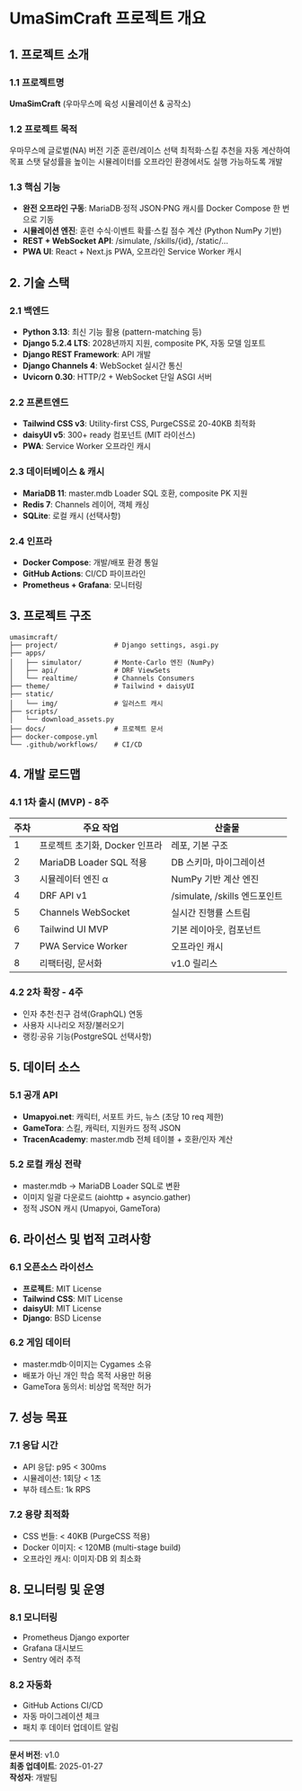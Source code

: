 # UmaSimCraft 프로젝트 개요

## 1. 프로젝트 소개

### 1.1 프로젝트명
**UmaSimCraft** (우마무스메 육성 시뮬레이션 & 공작소)

### 1.2 프로젝트 목적
우마무스메 글로벌(NA) 버전 기준 훈련/레이스 선택 최적화·스킬 추천을 자동 계산하여 목표 스탯 달성률을 높이는 시뮬레이터를 오프라인 환경에서도 실행 가능하도록 개발

### 1.3 핵심 기능
- **완전 오프라인 구동**: MariaDB·정적 JSON·PNG 캐시를 Docker Compose 한 번으로 기동
- **시뮬레이션 엔진**: 훈련 수식·이벤트 확률·스킬 점수 계산 (Python NumPy 기반)
- **REST + WebSocket API**: /simulate, /skills/{id}, /static/…
- **PWA UI**: React + Next.js PWA, 오프라인 Service Worker 캐시

## 2. 기술 스택

### 2.1 백엔드
- **Python 3.13**: 최신 기능 활용 (pattern-matching 등)
- **Django 5.2.4 LTS**: 2028년까지 지원, composite PK, 자동 모델 임포트
- **Django REST Framework**: API 개발
- **Django Channels 4**: WebSocket 실시간 통신
- **Uvicorn 0.30**: HTTP/2 + WebSocket 단일 ASGI 서버

### 2.2 프론트엔드
- **Tailwind CSS v3**: Utility-first CSS, PurgeCSS로 20-40KB 최적화
- **daisyUI v5**: 300+ ready 컴포넌트 (MIT 라이선스)
- **PWA**: Service Worker 오프라인 캐시

### 2.3 데이터베이스 & 캐시
- **MariaDB 11**: master.mdb Loader SQL 호환, composite PK 지원
- **Redis 7**: Channels 레이어, 객체 캐싱
- **SQLite**: 로컬 캐시 (선택사항)

### 2.4 인프라
- **Docker Compose**: 개발/배포 환경 통일
- **GitHub Actions**: CI/CD 파이프라인
- **Prometheus + Grafana**: 모니터링

## 3. 프로젝트 구조

```
umasimcraft/
├── project/              # Django settings, asgi.py
├── apps/
│   ├── simulator/        # Monte-Carlo 엔진 (NumPy)
│   ├── api/              # DRF ViewSets
│   └── realtime/         # Channels Consumers
├── theme/                # Tailwind + daisyUI
├── static/
│   └── img/              # 일러스트 캐시
├── scripts/
│   └── download_assets.py
├── docs/                 # 프로젝트 문서
├── docker-compose.yml
└── .github/workflows/    # CI/CD
```

## 4. 개발 로드맵

### 4.1 1차 출시 (MVP) - 8주
| 주차 | 주요 작업 | 산출물 |
|------|-----------|--------|
| 1 | 프로젝트 초기화, Docker 인프라 | 레포, 기본 구조 |
| 2 | MariaDB Loader SQL 적용 | DB 스키마, 마이그레이션 |
| 3 | 시뮬레이터 엔진 α | NumPy 기반 계산 엔진 |
| 4 | DRF API v1 | /simulate, /skills 엔드포인트 |
| 5 | Channels WebSocket | 실시간 진행률 스트림 |
| 6 | Tailwind UI MVP | 기본 레이아웃, 컴포넌트 |
| 7 | PWA Service Worker | 오프라인 캐시 |
| 8 | 리팩터링, 문서화 | v1.0 릴리스 |

### 4.2 2차 확장 - 4주
- 인자 추천·친구 검색(GraphQL) 연동
- 사용자 시나리오 저장/불러오기
- 랭킹·공유 기능(PostgreSQL 선택사항)

## 5. 데이터 소스

### 5.1 공개 API
- **Umapyoi.net**: 캐릭터, 서포트 카드, 뉴스 (초당 10 req 제한)
- **GameTora**: 스킬, 캐릭터, 지원카드 정적 JSON
- **TracenAcademy**: master.mdb 전체 테이블 + 호환/인자 계산

### 5.2 로컬 캐싱 전략
- master.mdb → MariaDB Loader SQL로 변환
- 이미지 일괄 다운로드 (aiohttp + asyncio.gather)
- 정적 JSON 캐시 (Umapyoi, GameTora)

## 6. 라이선스 및 법적 고려사항

### 6.1 오픈소스 라이선스
- **프로젝트**: MIT License
- **Tailwind CSS**: MIT License
- **daisyUI**: MIT License
- **Django**: BSD License

### 6.2 게임 데이터
- master.mdb·이미지는 Cygames 소유
- 배포가 아닌 개인 학습 목적 사용만 허용
- GameTora 동의서: 비상업 목적만 허가

## 7. 성능 목표

### 7.1 응답 시간
- API 응답: p95 < 300ms
- 시뮬레이션: 1회당 < 1초
- 부하 테스트: 1k RPS

### 7.2 용량 최적화
- CSS 번들: < 40KB (PurgeCSS 적용)
- Docker 이미지: < 120MB (multi-stage build)
- 오프라인 캐시: 이미지·DB 외 최소화

## 8. 모니터링 및 운영

### 8.1 모니터링
- Prometheus Django exporter
- Grafana 대시보드
- Sentry 에러 추적

### 8.2 자동화
- GitHub Actions CI/CD
- 자동 마이그레이션 체크
- 패치 후 데이터 업데이트 알림

---

**문서 버전**: v1.0  
**최종 업데이트**: 2025-01-27  
**작성자**: 개발팀 
